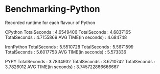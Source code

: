 # Benchmarking-Python

Recorded runtime for each flavour of Python

CPython
TotalSeconds      : 4.6549406
TotalSeconds      : 4.6837165
TotalSeconds      : 4.7155869
AVG TIME(in seconds) : 4.684748


IronPython
TotalSeconds      : 5.5510728
TotalSeconds      : 5.5671599
TotalSeconds      : 5.6017753
AVG TIME(in seconds) : 5.573336


PYPY
TotalSeconds      : 3.7834932
TotalSeconds      : 3.6710742
TotalSeconds      : 3.7826012
AVG TIME(in seconds) : 3.745722866666667
